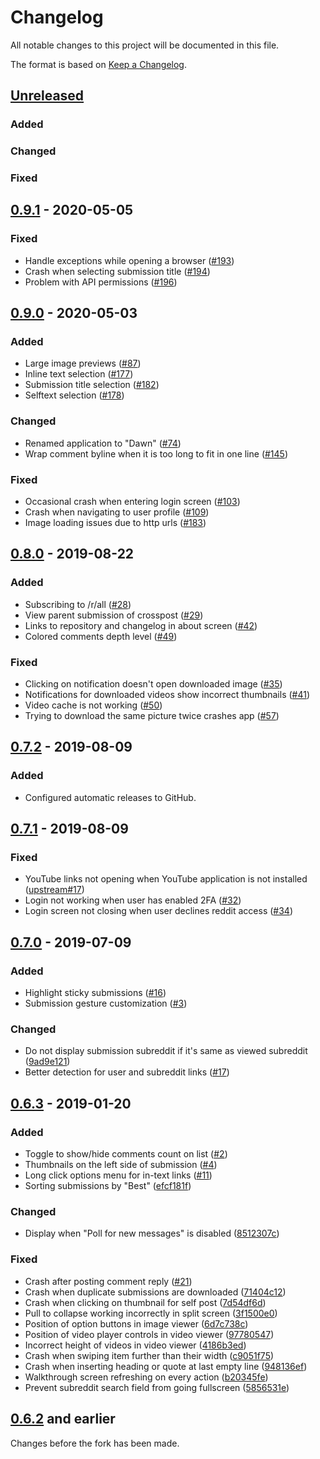 # Changelog
All notable changes to this project will be documented in this file.

The format is based on [Keep a Changelog](https://keepachangelog.com/en/1.0.0/).

## [Unreleased]
### Added

### Changed

### Fixed

## [0.9.1] - 2020-05-05
### Fixed
- Handle exceptions while opening a browser ([#193](https://github.com/Tunous/Dawn/pull/193))
- Crash when selecting submission title ([#194](https://github.com/Tunous/Dawn/pull/194))
- Problem with API permissions ([#196](https://github.com/Tunous/Dawn/pull/196))

## [0.9.0] - 2020-05-03
### Added
- Large image previews ([#87](https://github.com/Tunous/Dawn/pull/87))
- Inline text selection ([#177](https://github.com/Tunous/Dawn/pull/177))
- Submission title selection ([#182](https://github.com/Tunous/Dawn/pull/182))
- Selftext selection ([#178](https://github.com/Tunous/Dawn/pull/178))

### Changed
- Renamed application to "Dawn" ([#74](https://github.com/Tunous/Dawn/pull/74))
- Wrap comment byline when it is too long to fit in one line  ([#145](https://github.com/Tunous/Dawn/pull/145))

### Fixed
- Occasional crash when entering login screen ([#103](https://github.com/Tunous/Dawn/pull/103))
- Crash when navigating to user profile ([#109](https://github.com/Tunous/Dawn/pull/109))
- Image loading issues due to http urls ([#183](https://github.com/Tunous/Dawn/pull/183))

## [0.8.0] - 2019-08-22
### Added
- Subscribing to /r/all ([#28](https://github.com/Tunous/Dawn/pull/28))
- View parent submission of crosspost ([#29](https://github.com/Tunous/Dawn/pull/29))
- Links to repository and changelog in about screen ([#42](https://github.com/Tunous/Dawn/pull/42))
- Colored comments depth level ([#49](https://github.com/Tunous/Dawn/pull/49))

### Fixed
- Clicking on notification doesn't open downloaded image ([#35](https://github.com/Tunous/Dawn/pull/35))
- Notifications for downloaded videos show incorrect thumbnails ([#41](https://github.com/Tunous/Dawn/pull/41))
- Video cache is not working ([#50](https://github.com/Tunous/Dawn/pull/50))
- Trying to download the same picture twice crashes app ([#57](https://github.com/Tunous/Dawn/pull/57))

## [0.7.2] - 2019-08-09
### Added
- Configured automatic releases to GitHub.

## [0.7.1] - 2019-08-09
### Fixed
- YouTube links not opening when YouTube application is not installed ([upstream#17](https://github.com/saket/Dank/pull/17))
- Login not working when user has enabled 2FA ([#32](https://github.com/Tunous/Dawn/pull/32))
- Login screen not closing when user declines reddit access ([#34](https://github.com/Tunous/Dawn/pull/34))

## [0.7.0] - 2019-07-09
### Added
- Highlight sticky submissions ([#16](https://github.com/Tunous/Dawn/pull/16))
- Submission gesture customization ([#3](https://github.com/Tunous/Dawn/pull/3))

### Changed
- Do not display submission subreddit if it's same as viewed subreddit ([9ad9e121](https://github.com/Tunous/Dawn/commit/9ad9e121a2e7633e01c49c1ebf6e1b9dd114a2f0))
- Better detection for user and subreddit links ([#17](https://github.com/Tunous/Dawn/pull/17))

## [0.6.3] - 2019-01-20
### Added
- Toggle to show/hide comments count on list ([#2](https://github.com/Tunous/Dawn/pull/2))
- Thumbnails on the left side of submission ([#4](https://github.com/Tunous/Dawn/pull/4))
- Long click options menu for in-text links ([#11](https://github.com/Tunous/Dawn/pull/11))
- Sorting submissions by "Best" ([efcf181f](https://github.com/Tunous/Dawn/commit/efcf181f3bd7952aa9c45c035b39bd91c26d748a))

### Changed
- Display when "Poll for new messages" is disabled ([8512307c](https://github.com/Tunous/Dawn/commit/8512307cc1bb47129e674c14e6a4219beaba032a))

### Fixed
- Crash after posting comment reply ([#21](https://github.com/Tunous/Dawn/pull/21))
- Crash when duplicate submissions are downloaded ([71404c12](https://github.com/Tunous/Dawn/commit/71404c12fe8cee3c8770287ebef5eff52c10d724))
- Crash when clicking on thumbnail for self post ([7d54df6d](https://github.com/Tunous/Dawn/commit/7d54df6dc2ed96a16a549b3ac130e53105008244))
- Pull to collapse working incorrectly in split screen ([3f1500e0](https://github.com/Tunous/Dawn/commit/3f1500e0b2218f31c5a8e592082a7b8d646ca271))
- Position of option buttons in image viewer ([6d7c738c](https://github.com/Tunous/Dawn/commit/6d7c738cfefbad7776f2a311770182bef6b6c6f3))
- Position of video player controls in video viewer ([97780547](https://github.com/Tunous/Dawn/commit/97780547b69ab4a4c72a8be8303323f073b745b1))
- Incorrect height of videos in video viewer ([4186b3ed](https://github.com/Tunous/Dawn/commit/4186b3ed2467318a3b27113a65bc791ec6c9ff8a))
- Crash when swiping item further than their width ([c9051f75](https://github.com/Tunous/Dawn/commit/c9051f7586419a4bef0e856c18cb70831d43839b))
- Crash when inserting heading or quote at last empty line ([948136ef](https://github.com/Tunous/Dawn/commit/948136eff59987fb68c334c1829d48d8c60123eb))
- Walkthrough screen refreshing on every action ([b20345fe](https://github.com/Tunous/Dawn/commit/b20345fedfe4ee3ec4d9dc799c09c7d385db5a37))
- Prevent subreddit search field from going fullscreen ([5856531e](https://github.com/Tunous/Dawn/commit/5856531e15f19e366f9556802dd90c00087d2d8e))

## [0.6.2] and earlier
Changes before the fork has been made.

[Unreleased]: https://github.com/Tunous/Dawn/compare/0.9.1...HEAD
[0.9.1]: https://github.com/Tunous/Dawn/compare/0.9.0...0.9.1
[0.9.0]: https://github.com/Tunous/Dawn/compare/0.8.0...0.9.0
[0.8.0]: https://github.com/Tunous/Dawn/compare/0.7.2...0.8.0
[0.7.2]: https://github.com/Tunous/Dawn/compare/0.7.1...0.7.2
[0.7.1]: https://github.com/Tunous/Dawn/compare/0.7.0...0.7.1
[0.7.0]: https://github.com/Tunous/Dawn/compare/0.6.3...0.7.0
[0.6.3]: https://github.com/Tunous/Dawn/compare/0.6.2...0.6.3
[0.6.2]: https://github.com/Tunous/Dawn/releases/tag/0.6.2
